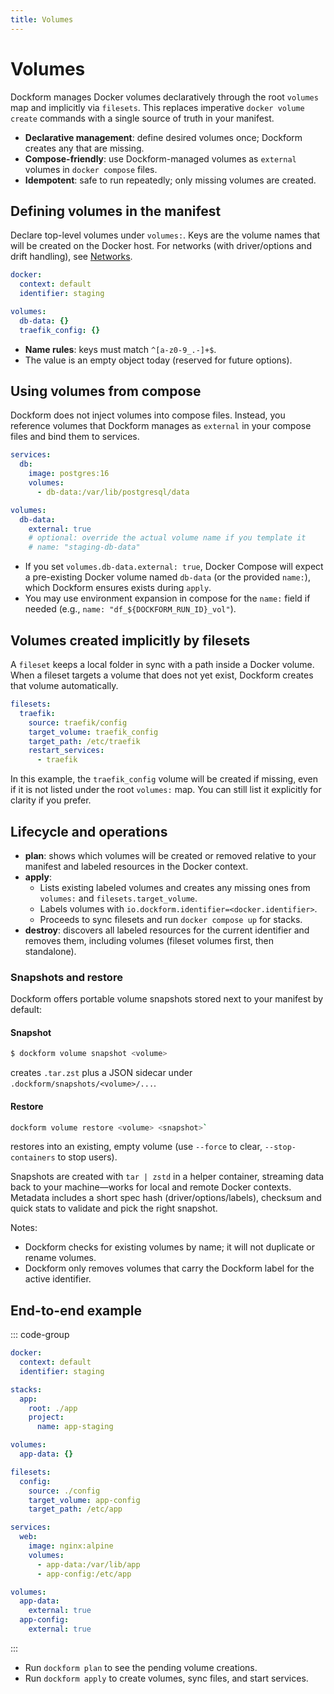 ```yaml
---
title: Volumes
---
```


# Volumes

Dockform manages Docker volumes declaratively through the root `volumes` map and implicitly via `filesets`.
This replaces imperative `docker volume create` commands with a single source of truth in your manifest.

- **Declarative management**: define desired volumes once; Dockform creates any that are missing.
- **Compose-friendly**: use Dockform-managed volumes as `external` volumes in `docker compose` files.
- **Idempotent**: safe to run repeatedly; only missing volumes are created.

## Defining volumes in the manifest

Declare top-level volumes under `volumes:`. Keys are the volume names that will be created on the Docker host. For networks (with driver/options and drift handling), see [Networks](/manifest/networks.md).

```yaml [dockform.yaml]
docker:
  context: default
  identifier: staging

volumes:
  db-data: {}
  traefik_config: {}
```

- **Name rules**: keys must match `^[a-z0-9_.-]+$`.
- The value is an empty object today (reserved for future options).

## Using volumes from compose

Dockform does not inject volumes into compose files. Instead, you reference volumes that Dockform manages as `external` in your compose files and bind them to services.

```yaml [docker-compose.yaml]
services:
  db:
    image: postgres:16
    volumes:
      - db-data:/var/lib/postgresql/data

volumes:
  db-data:
    external: true
    # optional: override the actual volume name if you template it
    # name: "staging-db-data"
```

- If you set `volumes.db-data.external: true`, Docker Compose will expect a pre-existing Docker volume named `db-data` (or the provided `name:`), which Dockform ensures exists during `apply`.
- You may use environment expansion in compose for the `name:` field if needed (e.g., `name: "df_${DOCKFORM_RUN_ID}_vol"`).

## Volumes created implicitly by filesets

A `fileset` keeps a local folder in sync with a path inside a Docker volume. When a fileset targets a volume that does not yet exist, Dockform creates that volume automatically.

```yaml [dockform.yaml]
filesets:
  traefik:
    source: traefik/config
    target_volume: traefik_config
    target_path: /etc/traefik
    restart_services:
      - traefik
```

In this example, the `traefik_config` volume will be created if missing, even if it is not listed under the root `volumes:` map. You can still list it explicitly for clarity if you prefer.

## Lifecycle and operations

- **plan**: shows which volumes will be created or removed relative to your manifest and labeled resources in the Docker context.
- **apply**:
  - Lists existing labeled volumes and creates any missing ones from `volumes:` and `filesets.target_volume`.
  - Labels volumes with `io.dockform.identifier=<docker.identifier>`.
  - Proceeds to sync filesets and run `docker compose up` for stacks.
- **destroy**: discovers all labeled resources for the current identifier and removes them, including volumes (fileset volumes first, then standalone).

### Snapshots and restore

Dockform offers portable volume snapshots stored next to your manifest by default:

#### Snapshot

```sh
$ dockform volume snapshot <volume>
```

creates `.tar.zst` plus a JSON sidecar under `.dockform/snapshots/<volume>/...`.

#### Restore

```sh
dockform volume restore <volume> <snapshot>`
```

restores into an existing, empty volume (use `--force` to clear, `--stop-containers` to stop users).

Snapshots are created with `tar | zstd` in a helper container, streaming data back to your machine—works for local and remote Docker contexts. Metadata includes a short spec hash (driver/options/labels), checksum and quick stats to validate and pick the right snapshot.

Notes:
- Dockform checks for existing volumes by name; it will not duplicate or rename volumes.
- Dockform only removes volumes that carry the Dockform label for the active identifier.

## End-to-end example

::: code-group

```yaml [dockform.yaml]
docker:
  context: default
  identifier: staging

stacks:
  app:
    root: ./app
    project:
      name: app-staging

volumes:
  app-data: {}

filesets:
  config:
    source: ./config
    target_volume: app-config
    target_path: /etc/app
```

```yaml [app/docker-compose.yaml]
services:
  web:
    image: nginx:alpine
    volumes:
      - app-data:/var/lib/app
      - app-config:/etc/app

volumes:
  app-data:
    external: true
  app-config:
    external: true
```

:::

- Run `dockform plan` to see the pending volume creations.
- Run `dockform apply` to create volumes, sync files, and start services.
